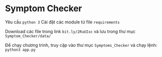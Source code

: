 # Symptom Checker

Yêu cầu `python 3`
Cài đặt các module từ file `requirements`


Download các file trong link `bit.ly/2RuUIxc` và lưu trong thư mục `Symptom_Checker/data/`


Để chạy chương trình, truy cập vào thư mục `Symptoms_Checker` và chạy lệnh:
```python3 app.py```